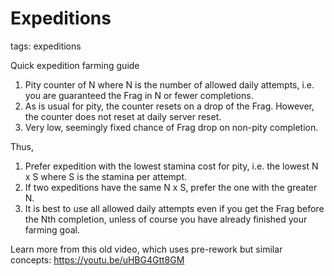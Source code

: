 # Expeditions
tags: expeditions

Quick expedition farming guide

1. Pity counter of N where N is the number of allowed daily attempts, i.e. you are guaranteed the Frag in N or fewer completions.
2. As is usual for pity, the counter resets on a drop of the Frag. However, the counter does not reset at daily server reset.
3. Very low, seemingly fixed chance of Frag drop on non-pity completion.

Thus,
1. Prefer expedition with the lowest stamina cost for pity, i.e. the lowest N x S where S is the stamina per attempt.
2. If two expeditions have the same N x S, prefer the one with the greater N.
3. It is best to use all allowed daily attempts even if you get the Frag before the Nth completion, unless of course you have already finished your farming goal.

Learn more from this old video, which uses pre-rework but similar concepts: https://youtu.be/uHBG4Gtt8GM